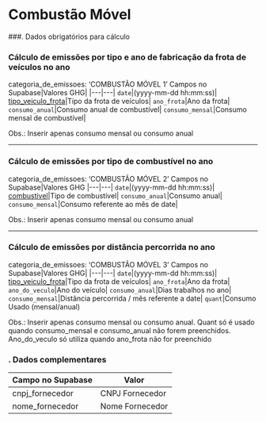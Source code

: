 # Combustão Móvel

###. Dados obrigatórios para cálculo

### Cálculo de emissões por tipo e ano de fabricação da frota de veículos no ano
categoria_de_emissoes: ‘COMBUSTÃO MÓVEL 1’
Campos no Supabase|Valores GHG|
|---|---|
`date`|(yyyy-mm-dd hh:mm:ss)|
[tipo_veiculo_frota](https://github.com/ZNIT-Tech/documentation/blob/main/Veiculos%20da%20Frota.md)|Tipo da frota de veículos|
`ano_frota`|Ano da frota|
`consumo_anual`|Consumo anual de combustível|
`consumo_mensal`|Consumo mensal de combustível|

Obs.: Inserir apenas consumo mensal ou consumo anual

---
### Cálculo de emissões por tipo de combustível no ano
categoria_de_emissoes: ‘COMBUSTÃO MÓVEL 2’
Campos no Supabase|Valores GHG
|---|---|
`date`|(yyyy-mm-dd hh:mm:ss)|
[combustivel](https://github.com/ZNIT-Tech/documentation/blob/main/Combustiveis.md)|Tipo de combustível|
`consumo_anual`|Consumo anual|
`consumo_mensal`|Consumo referente ao mês de date|

Obs.: Inserir apenas consumo mensal ou consumo anual

---
### Cálculo de emissões por distância percorrida no ano
categoria_de_emissoes: ‘COMBUSTÃO MÓVEL 3’
Campos no Supabase|Valores GHG|
|---|---|
`date`|(yyyy-mm-dd hh:mm:ss)|
[tipo_veiculo_frota](https://github.com/ZNIT-Tech/documentation/blob/main/Veiculos%20da%20Frota.md)|Tipo da frota de veículos|
`ano_frota`|Ano da frota|
`ano_do_veculo`|Ano do veículo|
`consumo_anual`|Dias trabalhos no ano|
`consumo_mensal`|Distância percorrida / mês referente a date|
`quant`|Consumo Usado (mensal/anual)

Obs.: Inserir apenas consumo mensal ou consumo anual. Quant só é usado quando consumo_mensal e consumo_anual não forem preenchidos. Ano_do_veculo só utiliza quando ano_frota não for preenchido

### . Dados complementares
|Campo no Supabase|Valor|
|---|---|
|cnpj_fornecedor|CNPJ Fornecedor|
|nome_fornecedor|Nome Fornecedor|

